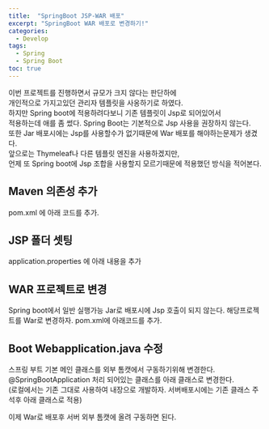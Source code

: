 ```yaml
---
title:  "SpringBoot JSP-WAR 배포"
excerpt: "SpringBoot WAR 배포로 변경하기!"
categories:
  - Develop
tags:
  - Spring
  - Spring Boot
toc: true  
---
```


이번 프로젝트를 진행하면서 규모가 크지 않다는 판단하에  
개인적으로 가지고있던 관리자 템플릿을 사옹하기로 하였다.  
하지만 Spring boot에 적용하려다보니 기존 템플릿이 Jsp로 되어있어서  
적용하는데 애를 좀 썼다. Spring Boot는 기본적으로 Jsp 사용을 권장하지 않는다.  
또한 Jar 배포시에는 Jsp를 사용할수가 없기때문에 War 배포를 해야하는문제가 생겼다.  
앞으로는 Thymeleaf나 다른 템플릿 엔진을 사용하겠지만,  
언제 또 Spring boot에 Jsp 조합을 사용할지 모르기때문에
적용했던 방식을 적어본다.

## Maven 의존성 추가
pom.xml 에 아래 코드를 추가.
<script src="https://gist.github.com/vakhais/b1ccf8726428a4a665a4003f1c46cd4f.js?file=pom_1.xml&slice=1:8"></script>

## JSP 폴더 셋팅
application.properties 에 아래 내용을 추가
<script src="https://gist.github.com/vakhais/b1ccf8726428a4a665a4003f1c46cd4f.js?file=application.properties"></script>

## WAR 프로젝트로 변경
Spring boot에서 일반 실행가능 Jar로 배포시에 Jsp 호출이 되지 않는다.
해당프로젝트를 War로 변경하자.
pom.xml에 아래코드를 추가.
<script src="https://gist.github.com/vakhais/b1ccf8726428a4a665a4003f1c46cd4f.js?file=pom_2.xml&slice=1:8"></script>

## Boot Webapplication.java 수정
스프링 부트 기본 메인 클래스를 외부 톰캣에서 구동하기위해 변경한다.
@SpringBootApplication 처리 되어있는 클래스를 
아래 클래스로 변경한다.  
(로컬에서는 기존 그대로 사용하여 내장으로 개발하자. 서버배포시에는 기존 클래스 주석후 아래 클래스로 적용)
<script src="https://gist.github.com/vakhais/b1ccf8726428a4a665a4003f1c46cd4f.js?file=ServletInitializer.java&slice=1:8"></script>

이제 War로 배포후 서버 외부 톰캣에 올려 구동하면 된다.